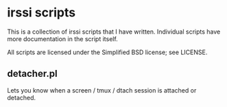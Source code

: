 # irssi scripts

This is a collection of irssi scripts that I have written.
Individual scripts have more documentation in the script itself.

All scripts are licensed under the Simplified BSD license; see LICENSE.

## detacher.pl

Lets you know when a screen / tmux / dtach session is attached or detached.
